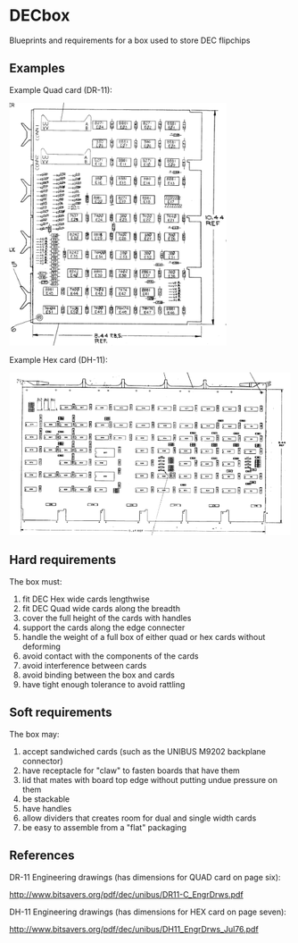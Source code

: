 # DECbox
Blueprints and requirements for a box used to store DEC flipchips

## Examples

Example Quad card (DR-11):

![DR-11 drawing](img/DR-11.png)

Example Hex card (DH-11):

![DH-11 drawing](img/DH-11.png)


## Hard requirements

The box must:
1. fit DEC Hex wide cards lengthwise
2. fit DEC Quad wide cards along the breadth
3. cover the full height of the cards with handles
4. support the cards along the edge connecter
5. handle the weight of a full box of either quad or hex cards without deforming
6. avoid contact with the components of the cards
7. avoid interference between cards
8. avoid binding between the box and cards
9. have tight enough tolerance to avoid rattling

## Soft requirements

The box may:
1. accept sandwiched cards (such as the UNIBUS M9202 backplane connector)
2. have receptacle for "claw" to fasten boards that have them
3. lid that mates with board top edge without putting undue pressure on them
4. be stackable
5. have handles
6. allow dividers that creates room for dual and single width cards
7. be easy to assemble from a "flat" packaging

## References

DR-11 Engineering drawings (has dimensions for QUAD card on page six): 

http://www.bitsavers.org/pdf/dec/unibus/DR11-C_EngrDrws.pdf

DH-11 Engineering drawings (has dimensions for HEX card on page seven): 

http://www.bitsavers.org/pdf/dec/unibus/DH11_EngrDrws_Jul76.pdf


